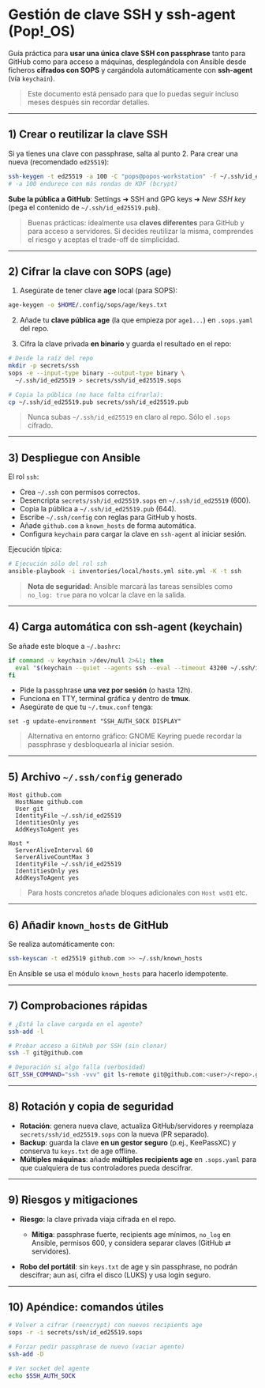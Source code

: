 # Gestión de clave SSH y ssh-agent (Pop!\_OS)

Guía práctica para **usar una única clave SSH con passphrase** tanto para GitHub como para acceso a máquinas, desplegándola con Ansible desde ficheros **cifrados con SOPS** y cargándola automáticamente con **ssh-agent** (vía `keychain`).

> Este documento está pensado para que lo puedas seguir incluso meses después sin recordar detalles.

---

## 1) Crear o reutilizar la clave SSH

Si ya tienes una clave con passphrase, salta al punto 2. Para crear una nueva (recomendado `ed25519`):

```bash
ssh-keygen -t ed25519 -a 100 -C "pops@popos-workstation" -f ~/.ssh/id_ed25519
# -a 100 endurece con más rondas de KDF (bcrypt)
```

**Sube la pública a GitHub**: Settings ➜ SSH and GPG keys ➜ *New SSH key* (pega el contenido de `~/.ssh/id_ed25519.pub`).

> Buenas prácticas: idealmente usa **claves diferentes** para GitHub y para acceso a servidores. Si decides reutilizar la misma, comprendes el riesgo y aceptas el trade-off de simplicidad.

---

## 2) Cifrar la clave con SOPS (age)

1. Asegúrate de tener clave **age** local (para SOPS):

```bash
age-keygen -o $HOME/.config/sops/age/keys.txt
```

2. Añade tu **clave pública age** (la que empieza por `age1...`) en `.sops.yaml` del repo.

3. Cifra la clave privada **en binario** y guarda el resultado en el repo:

```bash
# Desde la raíz del repo
mkdir -p secrets/ssh
sops -e --input-type binary --output-type binary \
  ~/.ssh/id_ed25519 > secrets/ssh/id_ed25519.sops

# Copia la pública (no hace falta cifrarla):
cp ~/.ssh/id_ed25519.pub secrets/ssh/id_ed25519.pub
```

> Nunca subas `~/.ssh/id_ed25519` en claro al repo. Sólo el `.sops` cifrado.

---

## 3) Despliegue con Ansible

El rol `ssh`:

* Crea `~/.ssh` con permisos correctos.
* Desencripta `secrets/ssh/id_ed25519.sops` en `~/.ssh/id_ed25519` (600).
* Copia la pública a `~/.ssh/id_ed25519.pub` (644).
* Escribe `~/.ssh/config` con reglas para GitHub y hosts.
* Añade `github.com` a `known_hosts` de forma automática.
* Configura `keychain` para cargar la clave en `ssh-agent` al iniciar sesión.

Ejecución típica:

```bash
# Ejecución sólo del rol ssh
ansible-playbook -i inventories/local/hosts.yml site.yml -K -t ssh
```

> **Nota de seguridad**: Ansible marcará las tareas sensibles como `no_log: true` para no volcar la clave en la salida.

---

## 4) Carga automática con ssh-agent (keychain)

Se añade este bloque a `~/.bashrc`:

```bash
if command -v keychain >/dev/null 2>&1; then
  eval "$(keychain --quiet --agents ssh --eval --timeout 43200 ~/.ssh/id_ed25519)"
fi
```

* Pide la passphrase **una vez por sesión** (o hasta 12h).
* Funciona en TTY, terminal gráfica y dentro de **tmux**.
* Asegúrate de que tu `~/.tmux.conf` tenga:

```tmux
set -g update-environment "SSH_AUTH_SOCK DISPLAY"
```

> Alternativa en entorno gráfico: GNOME Keyring puede recordar la passphrase y desbloquearla al iniciar sesión.

---

## 5) Archivo `~/.ssh/config` generado

```sshconfig
Host github.com
  HostName github.com
  User git
  IdentityFile ~/.ssh/id_ed25519
  IdentitiesOnly yes
  AddKeysToAgent yes

Host *
  ServerAliveInterval 60
  ServerAliveCountMax 3
  IdentityFile ~/.ssh/id_ed25519
  IdentitiesOnly yes
  AddKeysToAgent yes
```

> Para hosts concretos añade bloques adicionales con `Host ws01` etc.

---

## 6) Añadir `known_hosts` de GitHub

Se realiza automáticamente con:

```bash
ssh-keyscan -t ed25519 github.com >> ~/.ssh/known_hosts
```

En Ansible se usa el módulo `known_hosts` para hacerlo idempotente.

---

## 7) Comprobaciones rápidas

```bash
# ¿Está la clave cargada en el agente?
ssh-add -l

# Probar acceso a GitHub por SSH (sin clonar)
ssh -T git@github.com

# Depuración si algo falla (verbosidad)
GIT_SSH_COMMAND="ssh -vvv" git ls-remote git@github.com:<user>/<repo>.git
```

---

## 8) Rotación y copia de seguridad

* **Rotación**: genera nueva clave, actualiza GitHub/servidores y reemplaza `secrets/ssh/id_ed25519.sops` con la nueva (PR separado).
* **Backup**: guarda la clave **en un gestor seguro** (p.ej., KeePassXC) y conserva tu `keys.txt` de age offline.
* **Múltiples máquinas**: añade **múltiples recipients age** en `.sops.yaml` para que cualquiera de tus controladores pueda descifrar.

---

## 9) Riesgos y mitigaciones

* **Riesgo**: la clave privada viaja cifrada en el repo.

  * **Mitiga**: passphrase fuerte, recipients age mínimos, `no_log` en Ansible, permisos 600, y considera separar claves (GitHub ⇄ servidores).
* **Robo del portátil**: sin `keys.txt` de age y sin passphrase, no podrán descifrar; aun así, cifra el disco (LUKS) y usa login seguro.

---

## 10) Apéndice: comandos útiles

```bash
# Volver a cifrar (reencrypt) con nuevos recipients age
sops -r -i secrets/ssh/id_ed25519.sops

# Forzar pedir passphrase de nuevo (vaciar agente)
ssh-add -D

# Ver socket del agente
echo $SSH_AUTH_SOCK
```

